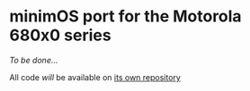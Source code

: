 # minimOS port for the Motorola 680x0 series

*To be done...*

All code *will* be available on
[its own repository](https://github.com/zuiko21/minimOS-68)
